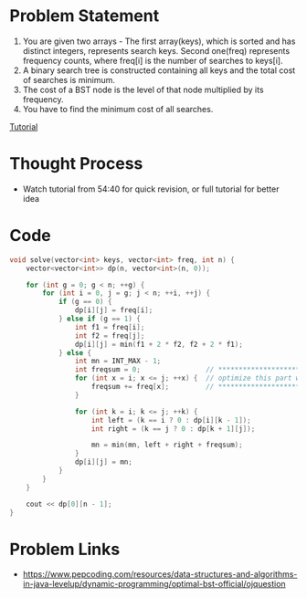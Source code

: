 # Problem Statement
1. You are given two arrays -
The first array(keys), which is sorted and has distinct integers, represents search keys.
Second one(freq) represents frequency counts, where freq[i] is the number of searches to keys[i].
2. A binary search tree is constructed containing all keys and the total cost of searches is minimum.
3. The cost of a BST node is the level of that node multiplied by its frequency.
4. You have to find the minimum cost of all searches.

[Tutorial](https://www.youtube.com/watch?v=HnslzEs8dbY&list=PL-Jc9J83PIiEZvXCn-c5UIBvfT8dA-8EG&index=27)

# Thought Process
- Watch tutorial from 54:40 for quick revision, or full tutorial for better idea

# Code
```cpp
void solve(vector<int> keys, vector<int> freq, int n) {
    vector<vector<int>> dp(n, vector<int>(n, 0));

    for (int g = 0; g < n; ++g) {
        for (int i = 0, j = g; j < n; ++i, ++j) {
            if (g == 0) {
                dp[i][j] = freq[i];
            } else if (g == 1) {
                int f1 = freq[i];
                int f2 = freq[j];
                dp[i][j] = min(f1 + 2 * f2, f2 + 2 * f1);
            } else {
                int mn = INT_MAX - 1;
                int freqsum = 0;                // **********************************
                for (int x = i; x <= j; ++x) {  // optimize this part with prefix sum
                    freqsum += freq[x];         // **********************************
                }

                for (int k = i; k <= j; ++k) {
                    int left = (k == i ? 0 : dp[i][k - 1]);
                    int right = (k == j ? 0 : dp[k + 1][j]);

                    mn = min(mn, left + right + freqsum);
                }
                dp[i][j] = mn;
            }
        }
    }

    cout << dp[0][n - 1];
}
```

# Problem Links
- https://www.pepcoding.com/resources/data-structures-and-algorithms-in-java-levelup/dynamic-programming/optimal-bst-official/ojquestion
